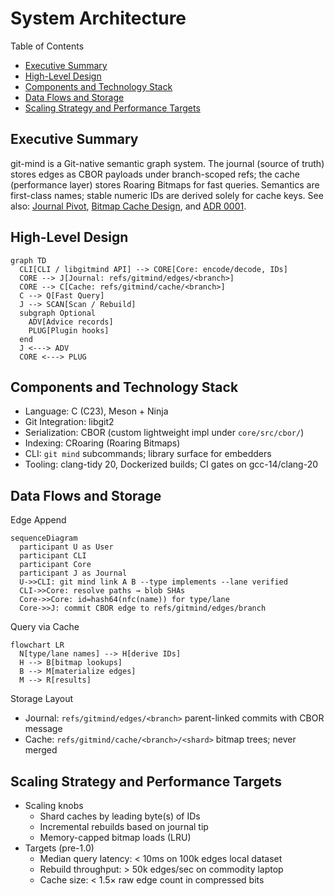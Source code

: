 # System Architecture

Table of Contents
- [Executive Summary](#executive-summary)
- [High-Level Design](#high-level-design)
- [Components and Technology Stack](#components-and-technology-stack)
- [Data Flows and Storage](#data-flows-and-storage)
- [Scaling Strategy and Performance Targets](#scaling-strategy-and-performance-targets)

## Executive Summary
git-mind is a Git-native semantic graph system. The journal (source of truth) stores edges as CBOR payloads under branch-scoped refs; the cache (performance layer) stores Roaring Bitmaps for fast queries. Semantics are first-class names; stable numeric IDs are derived solely for cache keys. See also: [Journal Pivot](journal-architecture-pivot.md), [Bitmap Cache Design](bitmap-cache-design.md), and [ADR 0001](../adr/0001-first-class-semantics.md).

## High-Level Design

```mermaid
graph TD
  CLI[CLI / libgitmind API] --> CORE[Core: encode/decode, IDs]
  CORE --> J[Journal: refs/gitmind/edges/<branch>]
  CORE --> C[Cache: refs/gitmind/cache/<branch>]
  C --> Q[Fast Query]
  J --> SCAN[Scan / Rebuild]
  subgraph Optional
    ADV[Advice records]
    PLUG[Plugin hooks]
  end
  J <---> ADV
  CORE <---> PLUG
```

## Components and Technology Stack
- Language: C (C23), Meson + Ninja
- Git Integration: libgit2
- Serialization: CBOR (custom lightweight impl under `core/src/cbor/`)
- Indexing: CRoaring (Roaring Bitmaps)
- CLI: `git mind` subcommands; library surface for embedders
- Tooling: clang-tidy 20, Dockerized builds; CI gates on gcc-14/clang-20

## Data Flows and Storage

Edge Append
```mermaid
sequenceDiagram
  participant U as User
  participant CLI
  participant Core
  participant J as Journal
  U->>CLI: git mind link A B --type implements --lane verified
  CLI->>Core: resolve paths → blob SHAs
  Core->>Core: id=hash64(nfc(name)) for type/lane
  Core->>J: commit CBOR edge to refs/gitmind/edges/branch
```

Query via Cache
```mermaid
flowchart LR
  N[type/lane names] --> H[derive IDs]
  H --> B[bitmap lookups]
  B --> M[materialize edges]
  M --> R[results]
```

Storage Layout
- Journal: `refs/gitmind/edges/<branch>` parent-linked commits with CBOR message
- Cache: `refs/gitmind/cache/<branch>/<shard>` bitmap trees; never merged

## Scaling Strategy and Performance Targets
- Scaling knobs
  - Shard caches by leading byte(s) of IDs
  - Incremental rebuilds based on journal tip
  - Memory-capped bitmap loads (LRU)
- Targets (pre-1.0)
  - Median query latency: < 10ms on 100k edges local dataset
  - Rebuild throughput: > 50k edges/sec on commodity laptop
  - Cache size: < 1.5× raw edge count in compressed bits
